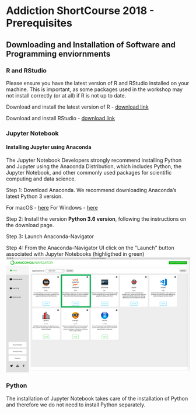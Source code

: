 # Addiction ShortCourse 2018 - Prerequisites

## Downloading and Installation of Software and Programming enviornments

### R and RStudio
Please ensure you have the latest version of R and RStudio installed on your machine. This is important, as some packages used in the workshop may not install correctly (or at all) if R is not up to date.

Download and install the latest version of R - [download link](http://cran.stat.ucla.edu/)

Download and install RStudio - [download link](https://www.rstudio.com/products/rstudio/download/#download)

### Jupyter Notebook

#### Installing Jupyter using Anaconda
The Jupyter Notebook Developers strongly recommend installing Python and Jupyter using the Anaconda Distribution, which includes Python, the Jupyter Notebook, and other commonly used packages for scientific computing and data science.

Step 1: Download Anaconda. We recommend downloading Anaconda’s latest Python 3 version.

  For macOS - [here](https://www.anaconda.com/download/#macos)
  For Windows - [here](https://www.anaconda.com/download/#windows)

Step 2: Install the version **Python 3.6 version**, following the instructions on the download page.

Step 3: Launch Anaconda-Navigator

Step 4: From the Anaconda-Navigator UI click on the "Launch" button associated with Jupyter Notebooks (highligthed in green)
![](../imgs/Anaconda-Navigator-UI.png)

### Python
The installation of Jupyter Notebook takes care of the installation of Python and therefore we do not need to install Python separately.





